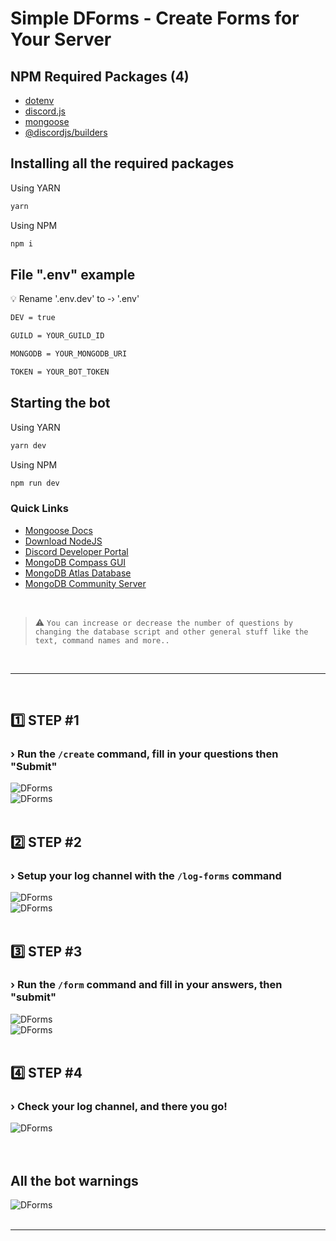 # Simple DForms - Create Forms for Your Server

## NPM Required Packages (4)
- [dotenv](https://www.npmjs.com/package/dotenv)
- [discord.js](https://www.npmjs.com/package/discord.js)
- [mongoose](https://www.npmjs.com/package/mongoose)
- [@discordjs/builders](https://www.npmjs.com/package/@discordjs/builders)

## Installing all the required packages
Using YARN
```apache
yarn
```
Using NPM
```apache
npm i
```

## File ".env" example
💡 Rename '.env.dev' to -› '.env'
```apache
DEV = true

GUILD = YOUR_GUILD_ID

MONGODB = YOUR_MONGODB_URI

TOKEN = YOUR_BOT_TOKEN
```

## Starting the bot
Using YARN
```apache
yarn dev
```
Using NPM
```apache
npm run dev
```

### Quick Links
- [Mongoose Docs](https://mongoosejs.com/docs/)
- [Download NodeJS](https://nodejs.org/en/)
- [Discord Developer Portal](https://discord.com/developers/applications)
- [MongoDB Compass GUI](https://www.mongodb.com/try/download/compass)
- [MongoDB Atlas Database](https://www.mongodb.com/atlas/database)
- [MongoDB Community Server](https://www.mongodb.com/try/download/community)

<br>

> ⚠️ `You can increase or decrease the number of questions by changing the database script and other general stuff like the text, command names and more..`

<br>

---

<br>

## 1️⃣ STEP #1
### › Run the <code>/create</code> command, fill in your questions then "Submit"
<div align="left">
	<img src="images/cmd-create.png" title="DForms" alt="DForms" /><br>
	<img src="images/preview-create.png" title="DForms" alt="DForms" />
</div><br>

## 2️⃣ STEP #2
### › Setup your log channel with the <code>/log-forms</code> command
<div align="left">
	<img src="images/cmd-log-forms.png" title="DForms" alt="DForms" /><br>
	<img src="images/log-forms.png" title="DForms" alt="DForms" />
</div><br>

## 3️⃣ STEP #3
### › Run the <code>/form</code> command and fill in your answers, then "submit"
<div align="left">
	<img src="images/cmd-form.png" title="DForms" alt="DForms" /><br>
	<img src="images/preview-form.png" title="DForms" alt="DForms" />
</div><br>

## 4️⃣ STEP #4
### › Check your log channel, and there you go!
<div align="left">
	<img src="images/logs.png" title="DForms" alt="DForms" />
</div><br>

<br>

## All the bot warnings
<div align="left">
	<img src="images/warnings.png" title="DForms" alt="DForms" />
</div>

<br>

---